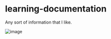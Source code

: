 # learning-documentation
Any sort of information that I like.

![image](https://user-images.githubusercontent.com/38424838/192765089-66930820-268b-4821-a52a-404a34936b48.png)
